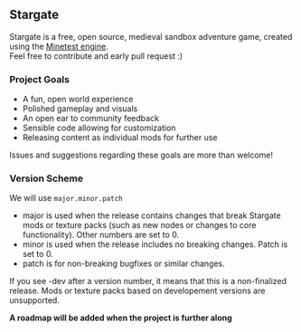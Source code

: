 ## Stargate

Stargate is a free, open source, medieval sandbox adventure game, created using the [Minetest engine](https://github.com/minetest/minetest).  
Feel free to contribute and early pull request :)

### Project Goals

- A fun, open world experience
- Polished gameplay and visuals
- An open ear to community feedback
- Sensible code allowing for customization
- Releasing content as individual mods for further use

Issues and suggestions regarding these goals are more than welcome!


### Version Scheme

We will use `major.minor.patch`

 - major is used when the release contains changes that break Stargate mods or texture packs (such as new nodes or changes to core functionality).  Other numbers are set to 0.
 - minor is used when the release includes no breaking changes.  Patch is set to 0.
 - patch is for non-breaking bugfixes or similar changes.
 
 If you see -dev after a version number, it means that this is a non-finalized release.  Mods or texture packs based on developement versions are unsupported.
 
**A roadmap will be added when the project is further along**
